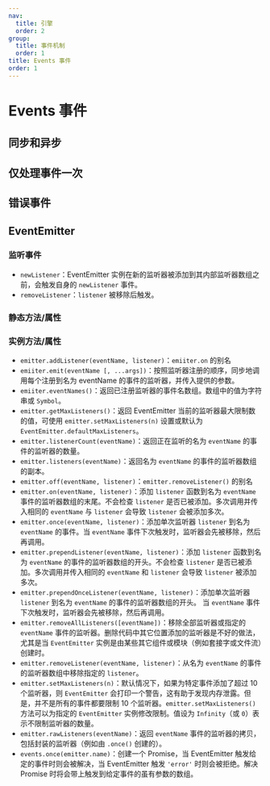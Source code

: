 ```yaml
---
nav:
  title: 引擎
  order: 2
group:
  title: 事件机制
  order: 1
title: Events 事件
order: 1
---
```


# Events 事件

## 同步和异步

## 仅处理事件一次

## 错误事件

## EventEmitter

### 监听事件

- `newListener`：EventEmitter 实例在新的监听器被添加到其内部监听器数组之前，会触发自身的 `newListener` 事件。
- `removeListener`：`listener` 被移除后触发。

### 静态方法/属性

### 实例方法/属性

- `emitter.addListener(eventName, listener)`：`emiiter.on` 的别名
- `emiiter.emit(eventName [, ...args])`：按照监听器注册的顺序，同步地调用每个注册到名为 eventName 的事件的监听器，并传入提供的参数。
- `emiiter.eventNames()`：返回已注册监听器的事件名数组。数组中的值为字符串或 `Symbol`。
- `emitter.getMaxListeners()`：返回 EventEmitter 当前的监听器最大限制数的值，可使用 `emitter.setMaxListeners(n)` 设置或默认为 `EventEmitter.defaultMaxListeners`。
- `emitter.listenerCount(eventName)`：返回正在监听的名为 `eventName` 的事件的监听器的数量。
- `emitter.listeners(eventName)`：返回名为 `eventName` 的事件的监听器数组的副本。
- `emitter.off(eventName, listener)`：`emitter.removeListener()` 的别名
- `emitter.on(eventName, listener)`：添加 `listener` 函数到名为 `eventName` 事件的监听器数组的末尾。不会检查 `listener` 是否已被添加。多次调用并传入相同的 `eventName` 与 `listener` 会导致 `listener` 会被添加多次。
- `emitter.once(eventName, listener)`：添加单次监听器 `listener` 到名为 `eventName` 的事件。当 `eventName` 事件下次触发时，监听器会先被移除，然后再调用。
- `emitter.prependListener(eventName, listener)`：添加 `listener` 函数到名为 `eventName` 的事件的监听器数组的开头。不会检查 `listener` 是否已被添加。多次调用并传入相同的 `eventName` 和 `listener` 会导致 `listener` 被添加多次。
- `emitter.prependOnceListener(eventName, listener)`：添加单次监听器 `listener` 到名为 `eventName` 的事件的监听器数组的开头。 当 `eventName` 事件下次触发时，监听器会先被移除，然后再调用。
- `emitter.removeAllListeners([eventName])`：移除全部监听器或指定的 `eventName` 事件的监听器。删除代码中其它位置添加的监听器是不好的做法，尤其是当 `EventEmitter` 实例是由某些其它组件或模块（例如套接字或文件流）创建时。
- `emitter.removeListener(eventName, listener)`：从名为 `eventName` 的事件的监听器数组中移除指定的 `listener`。
- `emitter.setMaxListeners(n)`：默认情况下，如果为特定事件添加了超过 10 个监听器，则 `EventEmitter` 会打印一个警告，这有助于发现内存泄露。但是，并不是所有的事件都要限制 10 个监听器。`emitter.setMaxListeners()` 方法可以为指定的 `EventEmitter` 实例修改限制。值设为 `Infinity`（或 `0`）表示不限制监听器的数量。
- `emitter.rawListeners(eventName)`：返回 `eventName` 事件的监听器的拷贝，包括封装的监听器（例如由 `.once()` 创建的）。
- `events.once(emitter.name)`：创建一个 Promise，当 EventEmitter 触发给定的事件时则会被解决，当 EventEmitter 触发 `'error'` 时则会被拒绝。解决 Promise 时将会带上触发到给定事件的虽有参数的数组。
